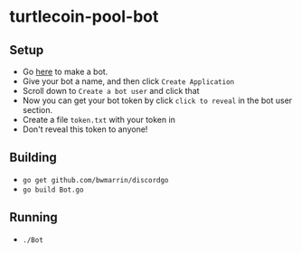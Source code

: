 # turtlecoin-pool-bot

## Setup

* Go [here](https://discordapp.com/developers/applications/me#top) to make a bot.
* Give your bot a name, and then click `Create Application`
* Scroll down to `Create a bot user` and click that
* Now you can get your bot token by click `click to reveal` in the bot user section.
* Create a file `token.txt` with your token in
* Don't reveal this token to anyone!

## Building

* `go get github.com/bwmarrin/discordgo`
* `go build Bot.go`

## Running

* `./Bot`
